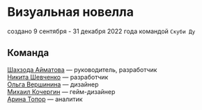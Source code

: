 # Визуальная новелла
создано 9 сентября - 31 декабря 2022 года командой `Скуби Ду`

## Команда

[Шахзода Айматова](https://github.com/bloblobloblob) — руководитель, разработчик      
[Никита Шевченко](https://github.com/ICFA) — разработчик       
[Ольга Вершинина](https://github.com/olyannaa) — дизайнер       
[Михаил Кочергин](https://github.com/finedandelion) — гейм-дизайнер            
[Арина Топор](https://github.com/ArinaTopor) — аналитик            
